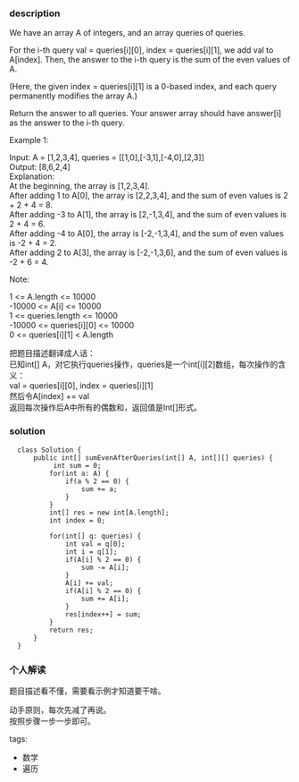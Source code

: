 ### description    
  We have an array A of integers, and an array queries of queries.  
    
  For the i-th query val = queries[i][0], index = queries[i][1], we add val to A[index].  Then, the answer to the i-th query is the sum of the even values of A.  
    
  (Here, the given index = queries[i][1] is a 0-based index, and each query permanently modifies the array A.)  
    
  Return the answer to all queries.  Your answer array should have answer[i] as the answer to the i-th query.  
    
     
    
  Example 1:  
    
  Input: A = [1,2,3,4], queries = [[1,0],[-3,1],[-4,0],[2,3]]  
  Output: [8,6,2,4]  
  Explanation:   
  At the beginning, the array is [1,2,3,4].  
  After adding 1 to A[0], the array is [2,2,3,4], and the sum of even values is 2 + 2 + 4 = 8.  
  After adding -3 to A[1], the array is [2,-1,3,4], and the sum of even values is 2 + 4 = 6.  
  After adding -4 to A[0], the array is [-2,-1,3,4], and the sum of even values is -2 + 4 = 2.  
  After adding 2 to A[3], the array is [-2,-1,3,6], and the sum of even values is -2 + 6 = 4.  
     
    
  Note:  
    
  1 <= A.length <= 10000  
  -10000 <= A[i] <= 10000  
  1 <= queries.length <= 10000  
  -10000 <= queries[i][0] <= 10000  
  0 <= queries[i][1] < A.length  
    
  把题目描述翻译成人话：  
  已知int[] A，对它执行queries操作，queries是一个int[i][2]数组，每次操作的含义：  
    val = queries[i][0], index = queries[i][1]   
    然后令A[index] += val  
  返回每次操作后A中所有的偶数和，返回值是Int[]形式。    
    
### solution    
```    
  class Solution {  
      public int[] sumEvenAfterQueries(int[] A, int[][] queries) {  
           int sum = 0;  
          for(int a: A) {  
              if(a % 2 == 0) {  
                  sum += a;  
              }  
          }  
          int[] res = new int[A.length];  
          int index = 0;  
    
          for(int[] q: queries) {  
              int val = q[0];  
              int i = q[1];  
              if(A[i] % 2 == 0) {  
                  sum -= A[i];  
              }  
              A[i] += val;  
              if(A[i] % 2 == 0) {  
                  sum += A[i];  
              }  
              res[index++] = sum;  
          }  
          return res;  
      }  
  }  
```    
    
### 个人解读    
  题目描述看不懂，需要看示例才知道要干啥。  
    
  动手原则，每次先减了再说。  
  按照步骤一步一步即可。  
    
tags:    
  -  数学  
  -  遍历  
